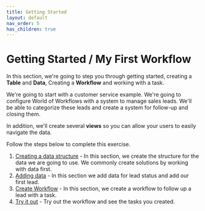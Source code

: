 ```yaml
---
title: Getting Started
layout: default
nav_order: 5
has_children: true
---
```


# Getting Started / My First Workflow

In this section, we're going to step you through getting started, creating a **Table** and **Data**, Creating a **Workflow** and working with a task.

We're going to start with a customer service example. We're going to configure World of Workflows with a system to manage sales leads. We'll be able to categorize these leads and create a system for follow-up and closing them. 

In addition, we'll create several **views** so you can allow your users to easily navigate the data.

Follow the steps below to complete this exercise.

1. [Creating a data structure](./create_data_structure.html) - In this section, we create the structure for the data we are going to use. We commonly create solutions by working with data first.
2. [Adding data](./adding_data.html) - In this section we add data for lead status and add our first lead.
3. [Create Workflow](./create-workflow.html) - In this section, we create a workflow to follow up a lead with a task.
4. [Try it out](./try_it_out.html) - Try out the workflow and see the tasks you created.